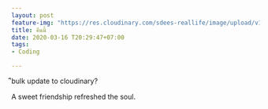 ```yaml
---
layout: post
feature-img: "https://res.cloudinary.com/sdees-reallife/image/upload/v1555658919/sample_feature_img.png"
title: คืนนี้
date: 2020-03-16 T20:29:47+07:00
tags:
- Coding

---
```

ิีbulk update to cloudinary?

<i class="fa fa-child" style="color:plum"></i>

A sweet friendship refreshed the soul.
